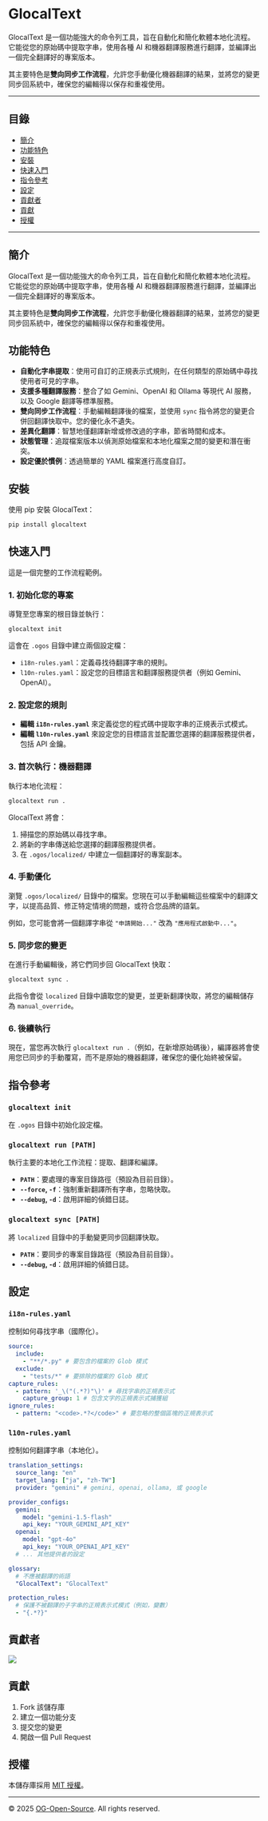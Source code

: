 <!-- You cannot delete 3 items in the part of the table of contents, Introduction, Contributing, License -->

# GlocalText

GlocalText 是一個功能強大的命令列工具，旨在自動化和簡化軟體本地化流程。它能從您的原始碼中提取字串，使用各種 AI 和機器翻譯服務進行翻譯，並編譯出一個完全翻譯好的專案版本。

其主要特色是**雙向同步工作流程**，允許您手動優化機器翻譯的結果，並將您的變更同步回系統中，確保您的編輯得以保存和重複使用。

---

## 目錄

- [簡介](#簡介)
- [功能特色](#功能特色)
- [安裝](#安裝)
- [快速入門](#快速入門)
- [指令參考](#指令參考)
- [設定](#設定)
- [貢獻者](#貢獻者)
- [貢獻](#貢獻)
- [授權](#授權)

---

## 簡介

GlocalText 是一個功能強大的命令列工具，旨在自動化和簡化軟體本地化流程。它能從您的原始碼中提取字串，使用各種 AI 和機器翻譯服務進行翻譯，並編譯出一個完全翻譯好的專案版本。

其主要特色是**雙向同步工作流程**，允許您手動優化機器翻譯的結果，並將您的變更同步回系統中，確保您的編輯得以保存和重複使用。

## 功能特色

- **自動化字串提取**：使用可自訂的正規表示式規則，在任何類型的原始碼中尋找使用者可見的字串。
- **支援多種翻譯服務**：整合了如 Gemini、OpenAI 和 Ollama 等現代 AI 服務，以及 Google 翻譯等標準服務。
- **雙向同步工作流程**：手動編輯翻譯後的檔案，並使用 `sync` 指令將您的變更合併回翻譯快取中。您的優化永不遺失。
- **差異化翻譯**：智慧地僅翻譯新增或修改過的字串，節省時間和成本。
- **狀態管理**：追蹤檔案版本以偵測原始檔案和本地化檔案之間的變更和潛在衝突。
- **設定優於慣例**：透過簡單的 YAML 檔案進行高度自訂。

## 安裝

使用 pip 安裝 GlocalText：

```bash
pip install glocaltext
```

## 快速入門

這是一個完整的工作流程範例。

### 1. 初始化您的專案

導覽至您專案的根目錄並執行：

```bash
glocaltext init
```

這會在 `.ogos` 目錄中建立兩個設定檔：

- `i18n-rules.yaml`：定義尋找待翻譯字串的規則。
- `l10n-rules.yaml`：設定您的目標語言和翻譯服務提供者（例如 Gemini、OpenAI）。

### 2. 設定您的規則

- **編輯 `i18n-rules.yaml`** 來定義從您的程式碼中提取字串的正規表示式模式。
- **編輯 `l10n-rules.yaml`** 來設定您的目標語言並配置您選擇的翻譯服務提供者，包括 API 金鑰。

### 3. 首次執行：機器翻譯

執行本地化流程：

```bash
glocaltext run .
```

GlocalText 將會：

1. 掃描您的原始碼以尋找字串。
2. 將新的字串傳送給您選擇的翻譯服務提供者。
3. 在 `.ogos/localized/` 中建立一個翻譯好的專案副本。

### 4. 手動優化

瀏覽 `.ogos/localized/` 目錄中的檔案。您現在可以手動編輯這些檔案中的翻譯文字，以提高品質、修正特定情境的問題，或符合您品牌的語氣。

例如，您可能會將一個翻譯字串從 `"申請開始..."` 改為 `"應用程式啟動中..."`。

### 5. 同步您的變更

在進行手動編輯後，將它們同步回 GlocalText 快取：

```bash
glocaltext sync .
```

此指令會從 `localized` 目錄中讀取您的變更，並更新翻譯快取，將您的編輯儲存為 `manual_override`。

### 6. 後續執行

現在，當您再次執行 `glocaltext run .`（例如，在新增原始碼後），編譯器將會使用您已同步的手動覆寫，而不是原始的機器翻譯，確保您的優化始終被保留。

## 指令參考

### `glocaltext init`

在 `.ogos` 目錄中初始化設定檔。

### `glocaltext run [PATH]`

執行主要的本地化工作流程：提取、翻譯和編譯。

- **`PATH`**：要處理的專案目錄路徑（預設為目前目錄）。
- **`--force`, `-f`**：強制重新翻譯所有字串，忽略快取。
- **`--debug`, `-d`**：啟用詳細的偵錯日誌。

### `glocaltext sync [PATH]`

將 `localized` 目錄中的手動變更同步回翻譯快取。

- **`PATH`**：要同步的專案目錄路徑（預設為目前目錄）。
- **`--debug`, `-d`**：啟用詳細的偵錯日誌。

## 設定

### `i18n-rules.yaml`

控制如何尋找字串（國際化）。

```yaml
source:
  include:
    - "**/*.py" # 要包含的檔案的 Glob 模式
  exclude:
    - "tests/*" # 要排除的檔案的 Glob 模式
capture_rules:
  - pattern: '_\("(.*?)"\)' # 尋找字串的正規表示式
    capture_group: 1 # 包含文字的正規表示式捕獲組
ignore_rules:
  - pattern: "<code>.*?</code>" # 要忽略的整個區塊的正規表示式
```

### `l10n-rules.yaml`

控制如何翻譯字串（本地化）。

```yaml
translation_settings:
  source_lang: "en"
  target_lang: ["ja", "zh-TW"]
  provider: "gemini" # gemini, openai, ollama, 或 google

provider_configs:
  gemini:
    model: "gemini-1.5-flash"
    api_key: "YOUR_GEMINI_API_KEY"
  openai:
    model: "gpt-4o"
    api_key: "YOUR_OPENAI_API_KEY"
  # ... 其他提供者的設定

glossary:
  # 不應被翻譯的術語
  "GlocalText": "GlocalText"

protection_rules:
  # 保護不被翻譯的子字串的正規表示式模式（例如，變數）
  - "{.*?}"
```

## 貢獻者

<a href="https://github.com/OG-Open-Source/GlocalText/graphs/contributors">
  <img src="https://contrib.rocks/image?repo=OG-Open-Source/GlocalText" />
</a>

## 貢獻

1. Fork 該儲存庫
2. 建立一個功能分支
3. 提交您的變更
4. 開啟一個 Pull Request

## 授權

本儲存庫採用 [MIT 授權](https://opensource.org/license/MIT)。

---

© 2025 [OG-Open-Source](https://github.com/OG-Open-Source). All rights reserved.
